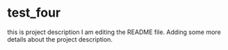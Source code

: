 # test_four
this is project description
I am editing the README file. Adding some more details about the project description.
